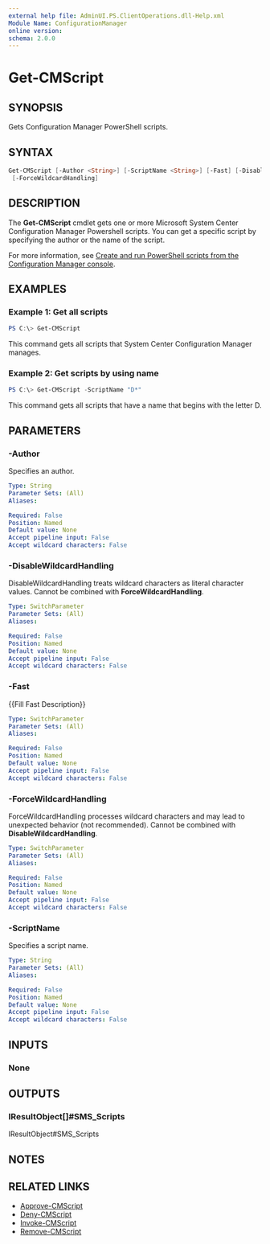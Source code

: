 ```yaml
---
external help file: AdminUI.PS.ClientOperations.dll-Help.xml
Module Name: ConfigurationManager
online version:
schema: 2.0.0
---
```


# Get-CMScript

## SYNOPSIS

Gets Configuration Manager PowerShell scripts.

## SYNTAX

```powershell
Get-CMScript [-Author <String>] [-ScriptName <String>] [-Fast] [-DisableWildcardHandling]
 [-ForceWildcardHandling]
```

## DESCRIPTION

The **Get-CMScript** cmdlet gets one or more Microsoft System Center Configuration Manager Powershell scripts.
You can get a specific script by specifying the author or the name of the script.

For more information, see [Create and run PowerShell scripts from the Configuration Manager console](https://docs.microsoft.com/sccm/apps/deploy-use/create-deploy-scripts).

## EXAMPLES

### Example 1: Get all scripts

```powershell
PS C:\> Get-CMScript
```

This command gets all scripts that System Center Configuration Manager manages.

### Example 2: Get scripts by using name

```powershell
PS C:\> Get-CMScript -ScriptName "D*"
```

This command gets all scripts that have a name that begins with the letter D.

## PARAMETERS

### -Author

Specifies an author.

```yaml
Type: String
Parameter Sets: (All)
Aliases:

Required: False
Position: Named
Default value: None
Accept pipeline input: False
Accept wildcard characters: False
```

### -DisableWildcardHandling

DisableWildcardHandling treats wildcard characters as literal character values. Cannot be combined with **ForceWildcardHandling**.

```yaml
Type: SwitchParameter
Parameter Sets: (All)
Aliases:

Required: False
Position: Named
Default value: None
Accept pipeline input: False
Accept wildcard characters: False
```

### -Fast

{{Fill Fast Description}}

```yaml
Type: SwitchParameter
Parameter Sets: (All)
Aliases:

Required: False
Position: Named
Default value: None
Accept pipeline input: False
Accept wildcard characters: False
```

### -ForceWildcardHandling

ForceWildcardHandling processes wildcard characters and may lead to unexpected behavior (not recommended). Cannot be combined with **DisableWildcardHandling**.

```yaml
Type: SwitchParameter
Parameter Sets: (All)
Aliases:

Required: False
Position: Named
Default value: None
Accept pipeline input: False
Accept wildcard characters: False
```

### -ScriptName

Specifies a script name.

```yaml
Type: String
Parameter Sets: (All)
Aliases:

Required: False
Position: Named
Default value: None
Accept pipeline input: False
Accept wildcard characters: False
```

## INPUTS

### None

## OUTPUTS

### IResultObject[]#SMS_Scripts

IResultObject#SMS_Scripts

## NOTES

## RELATED LINKS

* [Approve-CMScript](Approve-CMScript.md)
* [Deny-CMScript](Deny-CMScript.md)
* [Invoke-CMScript](Invoke-CMScript.md)
* [Remove-CMScript](Remove-CMScript.md)